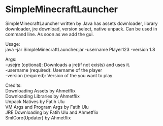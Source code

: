 # SimpleMinecraftLauncher
SimpleMinecraftLauncher written by Java has assets downloader, library downloader, jre download, version select, native unpack. Can be used in command line. As soon as we add the gui.

Usage:  
java -jar SimpleMinecraftLauncher.jar -username Player123 -version 1.8

Args:  
-usejre (optional): Downloads a jre(if not exists) and uses it.  
-username <username> (required): Username of the player  
-version <version> (required): Version of the you want to play  

Credits:  
Downloading Assets by Ahmetflix  
Downloading Libraries by Ahmetflix  
Unpack Natives by Fatih Ulu  
VM Args and Program Args by Fatih Ulu  
JRE Downloading by Fatih Ulu and Ahmetflix  
SmlCore(Updater) by Ahmetflix  